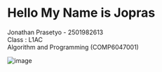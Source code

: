 # Hello My Name is Jopras
Jonathan Prasetyo - 2501982613                                                                                                                                             
Class : L1AC                                                                                                                                                              
Algorithm and Programming (COMP6047001) 

![image](https://user-images.githubusercontent.com/91464711/144042177-156f5afa-dfde-4ccb-92eb-e4f24b657842.png)
